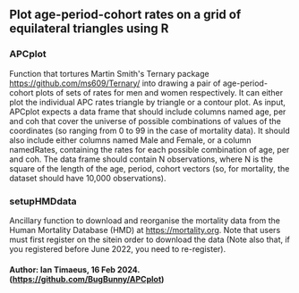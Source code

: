 ## Plot age-period-cohort rates on a grid of equilateral triangles using R

### APCplot
Function that tortures Martin Smith's Ternary package https://github.com/ms609/Ternary/ into drawing a pair of age-period-cohort  plots of sets of rates for men and women respectively. It can either plot the individual APC rates triangle by triangle or a contour plot.
As input, APCplot expects a data frame that should include columns named age, per and coh that cover the universe of possible combinations of values of the coordinates (so ranging from 0 to 99 in the case of mortality data). It should also include either columns named Male and Female, or a column namedRates, containing the rates for each possible combination of age, per and coh. The data frame should contain  N observations, where N is the square of the length of the age, period, cohort vectors (so, for mortality, the dataset  should have 10,000 observations).  

### setupHMDdata
Ancillary function to download and reorganise the mortality data from the Human Mortality Database (HMD) at https://mortality.org. Note that users must first register on the sitein order to download the data (Note also that, if you registered before June 2022, you need to re-register).

#### Author: Ian Timaeus, 16 Feb 2024. (https://github.com/BugBunny/APCplot)
